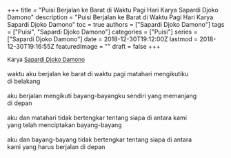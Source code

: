 +++
title = "Puisi Berjalan ke Barat di Waktu Pagi Hari Karya Sapardi Djoko Damono"
description = "Puisi Berjalan ke Barat di Waktu Pagi Hari Karya Sapardi Djoko Damono"
toc = true
authors = ["Sapardi Djoko Damono"]
tags = ["Puisi", "Sapardi Djoko Damono"]
categories = ["Puisi"]
series = ["Sapardi Djoko Damono"]
date = 2018-12-30T19:12:00Z
lastmod = 2018-12-30T19:16:55Z
featuredImage = ""
draft = false
+++

<div style="text-align: justify;">
<div style="font-size: small;">Karya <a href="/authors/sapardi-djoko-damono/" target="_blank">Sapardi Djoko Damono</a></div><br />
waktu aku berjalan ke barat di waktu pagi matahari mengikutiku<br />di belakang<br /><br />aku berjalan mengikuti bayang-bayangku sendiri yang memanjang<br />di depan<br /><br />aku dan matahari tidak bertengkar tentang siapa di antara kami<br />yang telah menciptakan bayang-bayang<br /><br />aku dan bayang-bayang tidak bertengkar tentang siapa di antara<br />kami yang harus berjalan di depan</div>
